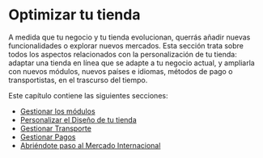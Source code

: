 # Optimizar tu tienda

A medida que tu negocio y tu tienda evolucionan, querrás añadir nuevas funcionalidades o explorar nuevos mercados. Esta sección trata sobre todos los aspectos relacionados con la personalización de tu tienda: adaptar una tienda en línea que se adapte a tu negocio actual, y ampliarla con nuevos módulos, nuevos países e idiomas, métodos de pago o transportistas, en el trascurso del tiempo.

Este capítulo contiene las siguientes secciones:

* [Gestionar los módulos](gestionar-los-modulos/)
* [Personalizar el Diseño de tu tienda](personalizar-el-diseno-de-tu-tienda/)
* [Gestionar Transporte](gestionar-transporte/)
* [Gestionar Pagos](gestionar-pagos/)
* [Abriéndote paso al Mercado Internacional](abriendote-paso-al-mercado-internacional/)

